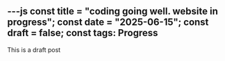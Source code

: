 ---js
const title = "coding going well. website in progress";
const date = "2025-06-15";
const draft = false;
const tags: Progress
---
This is a draft post
